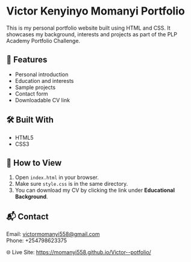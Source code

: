 # Victor Kenyinyo Momanyi Portfolio

This is my personal portfolio website built using HTML and CSS. It showcases my background, interests and projects as part of the PLP Academy Portfolio Challenge.

## 🧾 Features
- Personal introduction
- Education and interests
- Sample projects
- Contact form
- Downloadable CV link

## 🛠️ Built With
- HTML5
- CSS3

## 📄 How to View
1. Open `index.html` in your browser.
2. Make sure `style.css` is in the same directory.
3. You can download my CV by clicking the link under **Educational Background**.

## 📬 Contact
Email: victormomanyi558@gmail.com  
Phone: +254798623375

🌐 Live Site: https://momanyi558.github.io/Victor--potfolio/
